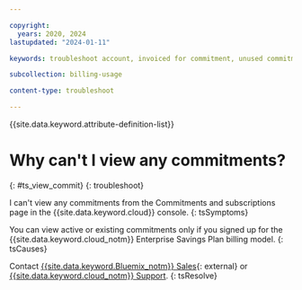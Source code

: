 ```yaml
---

copyright:
  years: 2020, 2024
lastupdated: "2024-01-11"

keywords: troubleshoot account, invoiced for commitment, unused commitment, commitment bill

subcollection: billing-usage

content-type: troubleshoot

---
```


{{site.data.keyword.attribute-definition-list}}

# Why can't I view any commitments?
{: #ts_view_commit}
{: troubleshoot}

I can't view any commitments from the Commitments and subscriptions page in the {{site.data.keyword.cloud}} console.
{: tsSymptoms}

You can view active or existing commitments only if you signed up for the {{site.data.keyword.cloud_notm}} Enterprise Savings Plan billing model.
{: tsCauses}

Contact [{{site.data.keyword.Bluemix_notm}} Sales](https://www.ibm.com/cloud?contactmodule){: external} or [{{site.data.keyword.cloud_notm}} Support](https://cloud.ibm.com/unifiedsupport/supportcenter).
{: tsResolve}

